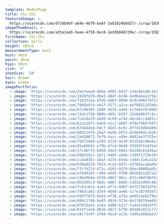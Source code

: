 ```yaml
---
template: ModelPage
title: Chi-Chi
featuredImage: >-
  https://ucarecdn.com/d73db9df-a64e-4bf9-ba8f-3a81824b8d27/-/crop/1830x867/0,0/-/preview/
imageThumbnail: >-
  https://ucarecdn.com/a35a1eeb-5eee-4759-8ec0-1ed3b848729e/-/crop/1583x1807/65,0/-/preview/
firstName: Chi-Chi
collection: Girls
height: 105cm
measurementType: bust
bust: 49cm
waist: 46cm
hips: 50cm
size: '5'
shoeSize: '10'
hair: Brown
eyes: Green
imagePortfolio:
  - image: 'https://ucarecdn.com/2ee7eea0-0b6e-4965-b92f-13dc9e1d0c3e/'
  - image: 'https://ucarecdn.com/2428fd29-db42-4047-8246-6e9b44a12756/'
  - image: 'https://ucarecdn.com/f1d333aa-8fe6-4db3-8999-9c0cd96579f2/'
  - image: 'https://ucarecdn.com/7db8a91b-eb1f-4173-a2ca-ebfb851181b8/'
  - image: 'https://ucarecdn.com/b7c98302-2b05-4535-a484-1c7e6ef0c0d8/'
  - image: 'https://ucarecdn.com/31de1f28-980b-405c-b597-32ebb0b3fc9c/'
  - image: 'https://ucarecdn.com/7cb28af8-ab99-4c69-a74d-4ec44cca683c/'
  - image: 'https://ucarecdn.com/b12e2df1-0ab9-41c2-889f-bf8ef4b87587/'
  - image: 'https://ucarecdn.com/674b4dad-b9cf-4bd1-bc8c-8f741dd86d89/'
  - image: 'https://ucarecdn.com/60d2247b-20a7-4e9b-b972-828690dcc626/'
  - image: 'https://ucarecdn.com/2ad10672-7e79-4acc-a99e-0082ee37355e/'
  - image: 'https://ucarecdn.com/f56f20dd-e293-4218-9e39-8f353bc00e81/'
  - image: 'https://ucarecdn.com/85a66b81-e79b-4fcd-96d0-55059ffe97b4/'
  - image: 'https://ucarecdn.com/1fc9bff2-0d50-44e3-8861-64149c6164ba/'
  - image: 'https://ucarecdn.com/d983591c-1671-4495-a94b-1309f1729e39/'
  - image: 'https://ucarecdn.com/ccda83bc-1baf-423e-b5da-ce8dc1adca14/'
  - image: 'https://ucarecdn.com/638e0228-f629-4ce3-b97c-e5f65aca8ad6/'
  - image: 'https://ucarecdn.com/7fcfd27d-671c-4203-91f9-68ec9080bad5/'
  - image: 'https://ucarecdn.com/efbd918f-c48e-4bd2-9760-062b853287a2/'
  - image: 'https://ucarecdn.com/c9be9b44-d156-486f-90cc-831cd0df88fb/'
  - image: 'https://ucarecdn.com/8b3395cd-96dc-4867-8a05-5362e3d09c40/'
  - image: 'https://ucarecdn.com/fc83c8cb-4a45-4f7e-9dbf-9ef575032d76/'
  - image: 'https://ucarecdn.com/796dca83-d344-4698-ae66-1c7e2874038f/'
  - image: 'https://ucarecdn.com/b99ff8f3-0e5d-4f36-a79a-a8d5cbe6279e/'
  - image: 'https://ucarecdn.com/d84c1f40-be85-481d-973e-8e1f8019ae60/'
  - image: 'https://ucarecdn.com/07976ab5-a24a-4d08-b2cf-fa4e534024ff/'
  - image: 'https://ucarecdn.com/814f14e8-8036-4827-b750-69388c021c77/'
  - image: 'https://ucarecdn.com/a9c73c0f-3f04-4bcd-a17b-7e09a260eb24/'
---
```


